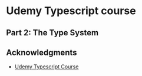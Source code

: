 # Udemy Typescript course 

## Part 2: The Type System

## Acknowledgments

- [Udemy Typescript Course](https://www.udemy.com/course/typescript-the-complete-developers-guide/)